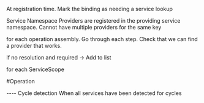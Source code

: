 At registration time.
Mark the binding as needing a service lookup

Service Namespace Providers are registered in the providing service namespace. Cannot have multiple providers for the same key

for each operation assembly.
Go through each step. Check that we can find a provider that works.

if no resolution and required -> Add to list

for each ServiceScope


#Operation


---- Cycle detection
When all services have been detected for cycles 